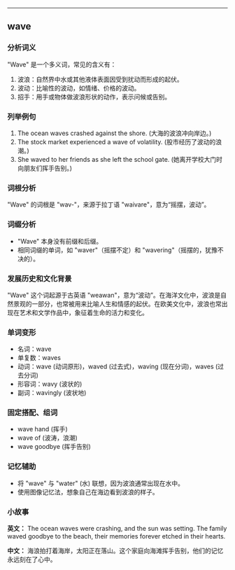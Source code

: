 
---------------
## wave
### 分析词义
"Wave" 是一个多义词，常见的含义有：
1. 波浪：自然界中水或其他液体表面因受到扰动而形成的起伏。
2. 波动：比喻性的波动，如情绪、价格的波动。
3. 招手：用手或物体做波浪形状的动作，表示问候或告别。

### 列举例句
1. The ocean waves crashed against the shore. (大海的波浪冲向岸边。)
2. The stock market experienced a wave of volatility. (股市经历了波动的浪潮。)
3. She waved to her friends as she left the school gate. (她离开学校大门时向朋友们挥手告别。)

### 词根分析
"Wave" 的词根是 "wav-"，来源于拉丁语 "waivare"，意为“摇摆，波动”。

### 词缀分析
- "Wave" 本身没有前缀和后缀。
- 相同词缀的单词，如 "waver"（摇摆不定）和 "wavering"（摇摆的，犹豫不决的）。

### 发展历史和文化背景
"Wave" 这个词起源于古英语 "weawan"，意为“波动”。在海洋文化中，波浪是自然景观的一部分，也常被用来比喻人生和情感的起伏。在欧美文化中，波浪也常出现在艺术和文学作品中，象征着生命的活力和变化。

### 单词变形
- 名词：wave
- 单复数：waves
- 动词：wave (动词原形)，waved (过去式)，waving (现在分词)，waves (过去分词)
- 形容词：wavy (波状的)
- 副词：wavingly (波状地)

### 固定搭配、组词
- wave hand (挥手)
- wave of (波涛，浪潮)
- wave goodbye (挥手告别)

### 记忆辅助
- 将 "wave" 与 "water" (水) 联想，因为波浪通常出现在水中。
- 使用图像记忆法，想象自己在海边看到波浪的样子。

### 小故事
**英文：** The ocean waves were crashing, and the sun was setting. The family waved goodbye to the beach, their memories forever etched in their hearts.

**中文：** 海浪拍打着海岸，太阳正在落山。这个家庭向海滩挥手告别，他们的记忆永远刻在了心中。

